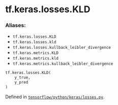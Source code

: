 <div itemscope itemtype="http://developers.google.com/ReferenceObject">
<meta itemprop="name" content="tf.keras.losses.KLD" />
</div>

# tf.keras.losses.KLD

### Aliases:

* `tf.keras.losses.KLD`
* `tf.keras.losses.kld`
* `tf.keras.losses.kullback_leibler_divergence`
* `tf.keras.metrics.KLD`
* `tf.keras.metrics.kld`
* `tf.keras.metrics.kullback_leibler_divergence`

``` python
tf.keras.losses.KLD(
    y_true,
    y_pred
)
```



Defined in [`tensorflow/python/keras/losses.py`](https://www.tensorflow.org/code/tensorflow/python/keras/losses.py).

